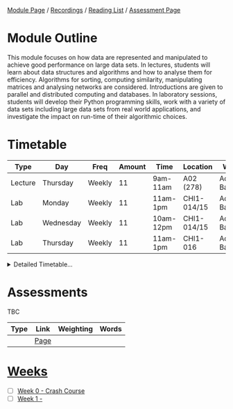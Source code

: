 [Module Page](https://canvas.sussex.ac.uk/courses/35221) /
[Recordings](https://sussex.cloud.panopto.eu/Panopto/Pages/Sessions/List.aspx?embedded=1&nomobileprompt=true#folderID=%22b624258e-4c26-45d0-9897-b22600c4706d%22) /
[Reading List](https://sussex.leganto.exlibrisgroup.com/leganto/nui/lists/23771532240002461?auth=SAML) /
[Assessment Page](https://canvas.sussex.ac.uk/courses/35221/pages/assessments-and-feedback-2)

# Module Outline
This module focuses on how data are represented and manipulated to achieve good performance on large data sets. In lectures, students will learn about data structures and algorithms and how to analyse them for efficiency. Algorithms for sorting, computing similarity, manipulating matrices and analysing networks are considered. Introductions are given to parallel and distributed computing and databases. In laboratory sessions, students will develop their Python programming skills, work with a variety of data sets including large data sets from real world applications, and investigate the impact on run-time of their algorithmic choices. 

# Timetable

| Type | Day | Freq | Amount | Time | Location | Who | 
|---|---|---|---|---|---|---|
| Lecture | Thursday  | Weekly | 11 | 9am-11am  | A02 (278)   | Adam Barrett | 
| Lab     | Monday    | Weekly | 11 | 11am-1pm  | CHI1-014/15 | Adam Barrett |
| Lab     | Wednesday | Weekly | 11 | 10am-12pm | CHI1-014/15 | Adam Barrett |
| Lab     | Thursday  | Weekly | 11 | 11am-1pm  | CHI1-016    | Adam Barrett |

<details>
  <summary>Detailed Timetable...</summary>

  |   | Mon | Tue | Wed | Thurs | Fri |
  |---|---|---|---|---|---|
  | 09-10  |---      |---      |---|---  |---|
  | 10-11  |---      |---      |---|---  |---|
  | 11-12  |---      |---      |---|---  |---|
  | 12-13  |---      |---      |---|---  |---|
  | 13-14  |---      |---      |---|---  |---|
  | 14-15  |---      |---      |---|---  |---|
  | 15-16  |---      |---      |---|---  |---|
  | 16-17  |---      |---      |---|---  |---|
  | 17-18  |---      |---      |---|---  |---|
  | 18-19  |---      |---      |---|---  |---|

</details>

# Assessments

TBC

| Type | Link | Weighting | Words |
|---|---|---|---|
|  | [Page]() |  |  |

# [Weeks]()
- [ ] [Week 0 - Crash Course](https://github.com/LukeBirkett/study-planner/tree/main/969G5_Algorithmic_Data_Science/weeks/week_0)
- [ ] [Week 1 - ]()
